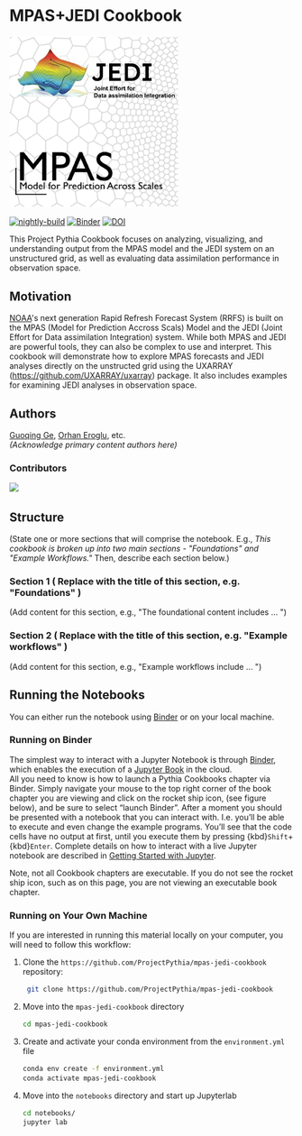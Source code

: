 # MPAS+JEDI Cookbook

<img src="thumbnail.png" alt="thumbnail" width="300"/>

[![nightly-build](https://github.com/ProjectPythia/cookbook-template/actions/workflows/nightly-build.yaml/badge.svg)](https://github.com/ProjectPythia/cookbook-template/actions/workflows/nightly-build.yaml)
[![Binder](https://binder.projectpythia.org/badge_logo.svg)](https://binder.projectpythia.org/v2/gh/ProjectPythia/cookbook-template/main?labpath=notebooks)
[![DOI](https://zenodo.org/badge/475509405.svg)](https://zenodo.org/badge/latestdoi/475509405)

This Project Pythia Cookbook focuses on analyzing, visualizing, and understanding output from the MPAS model and the JEDI system on an unstructured grid, as well as evaluating data assimilation performance in observation space.

## Motivation

[NOAA](https://www.noaa.gov/)'s next generation Rapid Refresh Forecast System (RRFS) is built on the MPAS (Model for Prediction Accross Scals) Model and the JEDI (Joint Effort for Data assimilation Integration) system. While both MPAS and JEDI are powerful tools, they can also be complex to use and interpret. This cookbook will demonstrate how to explore MPAS forecasts and JEDI analyses directly on the unstructed grid using the UXARRAY (https://github.com/UXARRAY/uxarray) package. It also includes examples for examining JEDI analyses in observation space.

## Authors

[Guoqing Ge](https://github.com/guoqing-noaa), [Orhan Eroglu](https://github.com/erogluorhan), etc.    
_(Acknowledge primary content authors here)_

### Contributors

<a href="https://github.com/ProjectPythia/mpas-jedi-cookbook/graphs/contributors">
  <img src="https://contrib.rocks/image?repo=ProjectPythia/mpas-jedi-cookbook" />
</a>

## Structure

(State one or more sections that will comprise the notebook. E.g., _This cookbook is broken up into two main sections - "Foundations" and "Example Workflows."_ Then, describe each section below.)

### Section 1 ( Replace with the title of this section, e.g. "Foundations" )

(Add content for this section, e.g., "The foundational content includes ... ")

### Section 2 ( Replace with the title of this section, e.g. "Example workflows" )

(Add content for this section, e.g., "Example workflows include ... ")

## Running the Notebooks

You can either run the notebook using [Binder](https://binder.projectpythia.org/) or on your local machine.

### Running on Binder

The simplest way to interact with a Jupyter Notebook is through [Binder](https://binder.projectpythia.org/), which enables the execution of a [Jupyter Book](https://jupyterbook.org) in the cloud.   
All you need to know is how to launch a Pythia Cookbooks chapter via Binder. Simply navigate your mouse to the top right corner of the book chapter you are viewing and click on the rocket ship icon, (see figure below), and be sure to select “launch Binder”. After a moment you should be presented with a notebook that you can interact with. I.e. you’ll be able to execute and even change the example programs. You’ll see that the code cells have no output at first, until you execute them by pressing {kbd}`Shift`\+{kbd}`Enter`. Complete details on how to interact with a live Jupyter notebook are described in [Getting Started with Jupyter](https://foundations.projectpythia.org/foundations/getting-started-jupyter.html).

Note, not all Cookbook chapters are executable. If you do not see the rocket ship icon, such as on this page, you are not viewing an executable book chapter.

### Running on Your Own Machine

If you are interested in running this material locally on your computer, you will need to follow this workflow:

1. Clone the `https://github.com/ProjectPythia/mpas-jedi-cookbook` repository:

   ```bash
    git clone https://github.com/ProjectPythia/mpas-jedi-cookbook
   ```

1. Move into the `mpas-jedi-cookbook` directory
   ```bash
   cd mpas-jedi-cookbook
   ```
1. Create and activate your conda environment from the `environment.yml` file
   ```bash
   conda env create -f environment.yml
   conda activate mpas-jedi-cookbook
   ```
1. Move into the `notebooks` directory and start up Jupyterlab
   ```bash
   cd notebooks/
   jupyter lab
   ```
